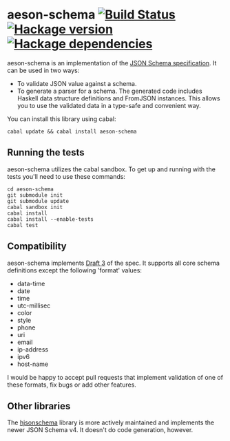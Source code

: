 # aeson-schema [![Build Status](https://img.shields.io/travis/timjb/aeson-schema.svg?style=flat)](http://travis-ci.org/timjb/aeson-schema) [![Hackage version](https://img.shields.io/hackage/v/aeson-schema.svg?style=flat)](http://hackage.haskell.org/package/aeson-schema) [![Hackage dependencies](https://img.shields.io/hackage-deps/v/aeson-schema.svg?style=flat)](http://packdeps.haskellers.com/feed?needle=aeson-schema)

aeson-schema is an implementation of the [JSON Schema specification](http://json-schema.org). It can be used in two ways:

* To validate JSON value against a schema.
* To generate a parser for a schema. The generated code includes Haskell data structure definitions and FromJSON instances. This allows you to use the validated data in a type-safe and convenient way.

You can install this library using cabal:

    cabal update && cabal install aeson-schema

## Running the tests

aeson-schema utilizes the cabal sandbox.  To get up and running with the tests you'll need to use these commands:

    cd aeson-schema
    git submodule init
    git submodule update
    cabal sandbox init
    cabal install
    cabal install --enable-tests
    cabal test

## Compatibility

aeson-schema implements [Draft 3](http://tools.ietf.org/html/draft-zyp-json-schema-03) of the spec. It supports all core schema definitions except the following 'format' values:

* data-time
* date
* time
* utc-millisec
* color
* style
* phone
* uri
* email
* ip-address
* ipv6
* host-name

I would be happy to accept pull requests that implement validation of one of these formats, fix bugs or add other features.

## Other libraries

The [hjsonschema](https://github.com/seagreen/hjsonschema) library is more actively maintained and implements the newer JSON Schema v4. It doesn't do code generation, however.
